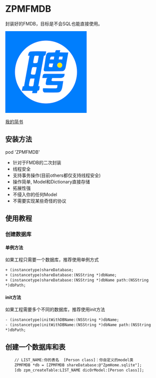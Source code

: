 # ZPMFMDB
封装好的FMDB，目标是不会SQL也能直接使用。

![Logo](https://github.com/liuzhao/ZPMFMDB/blob/master/Images/256.png "智联logo")

[我的简书](https://www.jianshu.com/u/e83faf720ae7)

## 安装方法

pod 'ZPMFMDB'


* 针对于FMDB的二次封装
* 线程安全
* 支持事务操作(目前others都仅支持线程安全)
* 操作简单, Model和Dictionary直接存储
* 拓展性强
* 不侵入你的任何Model
* 不需要实现某些奇怪的协议

## 使用教程

### 创建数据库
#### 单例方法

如果工程只需要一个数据库，推荐使用单例方式

    + (instancetype)shareDatabase;
    + (instancetype)shareDatabase:(NSString *)dbName;
    + (instancetype)shareDatabase:(NSString *)dbName path:(NSString *)dbPath;
    
#### init方法

如果工程需要多个不同的数据库，推荐使用init方法

    - (instancetype)initWithDBName:(NSString *)dbName;
    - (instancetype)initWithDBName:(NSString *)dbName path:(NSString *)dbPath;



## 创建一个数据库和表
```
    // LIST_NAME:你的表名  [Person class]：你自定义的model类
    ZPMFMDB *db = [ZPMFMDB shareDatabase:@"ZpmHome.sqlite"];
    [db zpm_createTable:LIST_NAME dicOrModel:[Person class]];
```
